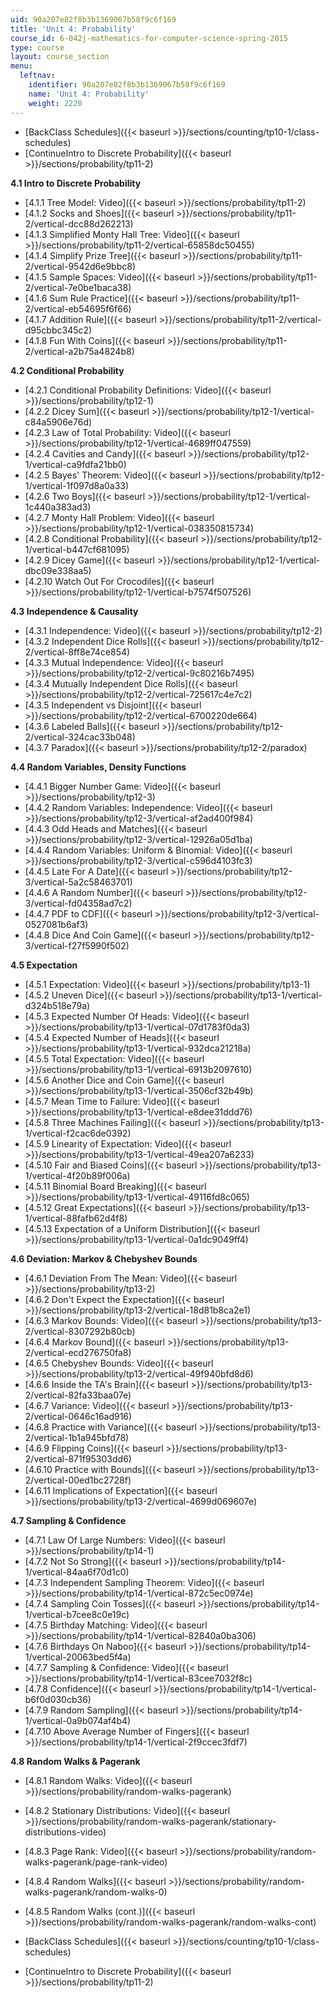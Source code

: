 ```yaml
---
uid: 90a207e82f8b3b1369067b58f9c6f169
title: 'Unit 4: Probability'
course_id: 6-042j-mathematics-for-computer-science-spring-2015
type: course
layout: course_section
menu:
  leftnav:
    identifier: 90a207e82f8b3b1369067b58f9c6f169
    name: 'Unit 4: Probability'
    weight: 2220
---
```


*   [BackClass Schedules]({{< baseurl >}}/sections/counting/tp10-1/class-schedules)
*   [ContinueIntro to Discrete Probability]({{< baseurl >}}/sections/probability/tp11-2)

**4.1 Intro to Discrete Probability**

*   [4.1.1 Tree Model: Video]({{< baseurl >}}/sections/probability/tp11-2)
*   [4.1.2 Socks and Shoes]({{< baseurl >}}/sections/probability/tp11-2/vertical-dcc88d262213)
*   [4.1.3 Simplified Monty Hall Tree: Video]({{< baseurl >}}/sections/probability/tp11-2/vertical-65858dc50455)
*   [4.1.4 Simplify Prize Tree]({{< baseurl >}}/sections/probability/tp11-2/vertical-9542d6e9bbc8)
*   [4.1.5 Sample Spaces: Video]({{< baseurl >}}/sections/probability/tp11-2/vertical-7e0be1baca38)
*   [4.1.6 Sum Rule Practice]({{< baseurl >}}/sections/probability/tp11-2/vertical-eb54695f6f66)
*   [4.1.7 Addition Rule]({{< baseurl >}}/sections/probability/tp11-2/vertical-d95cbbc345c2)
*   [4.1.8 Fun With Coins]({{< baseurl >}}/sections/probability/tp11-2/vertical-a2b75a4824b8)

**4.2 Conditional Probability**

*   [4.2.1 Conditional Probability Definitions: Video]({{< baseurl >}}/sections/probability/tp12-1)
*   [4.2.2 Dicey Sum]({{< baseurl >}}/sections/probability/tp12-1/vertical-c84a5906e76d)
*   [4.2.3 Law of Total Probability: Video]({{< baseurl >}}/sections/probability/tp12-1/vertical-4689ff047559)
*   [4.2.4 Cavities and Candy]({{< baseurl >}}/sections/probability/tp12-1/vertical-ca9fdfa21bb0)
*   [4.2.5 Bayes' Theorem: Video]({{< baseurl >}}/sections/probability/tp12-1/vertical-1f097d8a0a33)
*   [4.2.6 Two Boys]({{< baseurl >}}/sections/probability/tp12-1/vertical-1c440a383ad3)
*   [4.2.7 Monty Hall Problem: Video]({{< baseurl >}}/sections/probability/tp12-1/vertical-038350815734)
*   [4.2.8 Conditional Probability]({{< baseurl >}}/sections/probability/tp12-1/vertical-b447cf681095)
*   [4.2.9 Dicey Game]({{< baseurl >}}/sections/probability/tp12-1/vertical-dbc09e338aa5)
*   [4.2.10 Watch Out For Crocodiles]({{< baseurl >}}/sections/probability/tp12-1/vertical-b7574f507526)

**4.3 Independence & Causality**

*   [4.3.1 Independence: Video]({{< baseurl >}}/sections/probability/tp12-2)
*   [4.3.2 Independent Dice Rolls]({{< baseurl >}}/sections/probability/tp12-2/vertical-8ff8e74ce854)
*   [4.3.3 Mutual Independence: Video]({{< baseurl >}}/sections/probability/tp12-2/vertical-9c80216b7495)
*   [4.3.4 Mutually Independent Dice Rolls]({{< baseurl >}}/sections/probability/tp12-2/vertical-725617c4e7c2)
*   [4.3.5 Independent vs Disjoint]({{< baseurl >}}/sections/probability/tp12-2/vertical-6700220de664)
*   [4.3.6 Labeled Balls]({{< baseurl >}}/sections/probability/tp12-2/vertical-324cac33b048)
*   [4.3.7 Paradox]({{< baseurl >}}/sections/probability/tp12-2/paradox)

**4.4 Random Variables, Density Functions**

*   [4.4.1 Bigger Number Game: Video]({{< baseurl >}}/sections/probability/tp12-3)
*   [4.4.2 Random Variables: Independence: Video]({{< baseurl >}}/sections/probability/tp12-3/vertical-af2ad400f984)
*   [4.4.3 Odd Heads and Matches]({{< baseurl >}}/sections/probability/tp12-3/vertical-12926a05d1ba)
*   [4.4.4 Random Variables: Uniform & Binomial: Video]({{< baseurl >}}/sections/probability/tp12-3/vertical-c596d4103fc3)
*   [4.4.5 Late For A Date]({{< baseurl >}}/sections/probability/tp12-3/vertical-5a2c58463701)
*   [4.4.6 A Random Number]({{< baseurl >}}/sections/probability/tp12-3/vertical-fd04358ad7c2)
*   [4.4.7 PDF to CDF]({{< baseurl >}}/sections/probability/tp12-3/vertical-0527081b6af3)
*   [4.4.8 Dice And Coin Game]({{< baseurl >}}/sections/probability/tp12-3/vertical-f27f5990f502)

**4.5 Expectation**

*   [4.5.1 Expectation: Video]({{< baseurl >}}/sections/probability/tp13-1)
*   [4.5.2 Uneven Dice]({{< baseurl >}}/sections/probability/tp13-1/vertical-d324b518e79a)
*   [4.5.3 Expected Number Of Heads: Video]({{< baseurl >}}/sections/probability/tp13-1/vertical-07d1783f0da3)
*   [4.5.4 Expected Number of Heads]({{< baseurl >}}/sections/probability/tp13-1/vertical-932dca21218a)
*   [4.5.5 Total Expectation: Video]({{< baseurl >}}/sections/probability/tp13-1/vertical-6913b2097610)
*   [4.5.6 Another Dice and Coin Game]({{< baseurl >}}/sections/probability/tp13-1/vertical-3506cf32b49b)
*   [4.5.7 Mean Time to Failure: Video]({{< baseurl >}}/sections/probability/tp13-1/vertical-e8dee31ddd76)
*   [4.5.8 Three Machines Failing]({{< baseurl >}}/sections/probability/tp13-1/vertical-f2cac6de0392)
*   [4.5.9 Linearity of Expectation: Video]({{< baseurl >}}/sections/probability/tp13-1/vertical-49ea207a6233)
*   [4.5.10 Fair and Biased Coins]({{< baseurl >}}/sections/probability/tp13-1/vertical-4f20b89f006a)
*   [4.5.11 Binomial Board Breaking]({{< baseurl >}}/sections/probability/tp13-1/vertical-49116fd8c065)
*   [4.5.12 Great Expectations]({{< baseurl >}}/sections/probability/tp13-1/vertical-88fafb62d4f8)
*   [4.5.13 Expectation of a Uniform Distribution]({{< baseurl >}}/sections/probability/tp13-1/vertical-0a1dc9049ff4)

**4.6 Deviation: Markov & Chebyshev Bounds**

*   [4.6.1 Deviation From The Mean: Video]({{< baseurl >}}/sections/probability/tp13-2)
*   [4.6.2 Don't Expect the Expectation]({{< baseurl >}}/sections/probability/tp13-2/vertical-18d81b8ca2e1)
*   [4.6.3 Markov Bounds: Video]({{< baseurl >}}/sections/probability/tp13-2/vertical-8307292b80cb)
*   [4.6.4 Markov Bound]({{< baseurl >}}/sections/probability/tp13-2/vertical-ecd276750fa8)
*   [4.6.5 Chebyshev Bounds: Video]({{< baseurl >}}/sections/probability/tp13-2/vertical-49f940bfd8d6)
*   [4.6.6 Inside the TA's Brain]({{< baseurl >}}/sections/probability/tp13-2/vertical-82fa33baa07e)
*   [4.6.7 Variance: Video]({{< baseurl >}}/sections/probability/tp13-2/vertical-0646c16ad916)
*   [4.6.8 Practice with Variance]({{< baseurl >}}/sections/probability/tp13-2/vertical-1b1a945bfd78)
*   [4.6.9 Flipping Coins]({{< baseurl >}}/sections/probability/tp13-2/vertical-871f95303dd6)
*   [4.6.10 Practice with Bounds]({{< baseurl >}}/sections/probability/tp13-2/vertical-00ed1bc2728f)
*   [4.6.11 Implications of Expectation]({{< baseurl >}}/sections/probability/tp13-2/vertical-4699d069607e)

**4.7 Sampling & Confidence**

*   [4.7.1 Law Of Large Numbers: Video]({{< baseurl >}}/sections/probability/tp14-1)
*   [4.7.2 Not So Strong]({{< baseurl >}}/sections/probability/tp14-1/vertical-84aa6f70d1c0)
*   [4.7.3 Independent Sampling Theorem: Video]({{< baseurl >}}/sections/probability/tp14-1/vertical-872c5ec0974e)
*   [4.7.4 Sampling Coin Tosses]({{< baseurl >}}/sections/probability/tp14-1/vertical-b7cee8c0e19c)
*   [4.7.5 Birthday Matching: Video]({{< baseurl >}}/sections/probability/tp14-1/vertical-82840a0ba306)
*   [4.7.6 Birthdays On Naboo]({{< baseurl >}}/sections/probability/tp14-1/vertical-20063bed5f4a)
*   [4.7.7 Sampling & Confidence: Video]({{< baseurl >}}/sections/probability/tp14-1/vertical-83cee7032f8c)
*   [4.7.8 Confidence]({{< baseurl >}}/sections/probability/tp14-1/vertical-b6f0d030cb36)
*   [4.7.9 Random Sampling]({{< baseurl >}}/sections/probability/tp14-1/vertical-0a9b074af4b4)
*   [4.7.10 Above Average Number of Fingers]({{< baseurl >}}/sections/probability/tp14-1/vertical-2f9ccec3fdf7)

**4.8 Random Walks & Pagerank**

*   [4.8.1 Random Walks: Video]({{< baseurl >}}/sections/probability/random-walks-pagerank)
*   [4.8.2 Stationary Distributions: Video]({{< baseurl >}}/sections/probability/random-walks-pagerank/stationary-distributions-video)
*   [4.8.3 Page Rank: Video]({{< baseurl >}}/sections/probability/random-walks-pagerank/page-rank-video)
*   [4.8.4 Random Walks]({{< baseurl >}}/sections/probability/random-walks-pagerank/random-walks-0)
*   [4.8.5 Random Walks (cont.)]({{< baseurl >}}/sections/probability/random-walks-pagerank/random-walks-cont)

*   [BackClass Schedules]({{< baseurl >}}/sections/counting/tp10-1/class-schedules)
*   [ContinueIntro to Discrete Probability]({{< baseurl >}}/sections/probability/tp11-2)